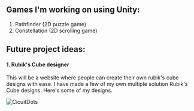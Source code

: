 ## Games I'm working on using Unity:

1. Pathfinder (2D puzzle game)
2. Constellation (2D scrolling game)

## Future project ideas:

#### 1. Rubik's Cube designer

This will be a website where people can create their own rubik's cube designs with ease. I have made a few of my own multiple solution Rubik's Cube designs. Here's some of my designs.

![CicuitDots](https://github.com/JasonLandis/JasonLandis/assets/100310833/4cfc4712-766c-43d3-bd80-c368b5096ae9)
